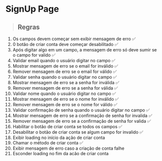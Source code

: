 # SignUp Page

> ## Regras
1. Os campos devem começar sem exibir mensagem de erro ✅
2. 0 botão de criar conta deve começar desabilitado ✅
3. Após digitar algo em um campo, a mensagem de erro só deve sumir se o campo for valido ✅
4. Validar email quando o usuário digitar no campo ✅
5. Mostrar mensagem de erro se o email for inválido ✅
6. Remover mensagem de erro se o email for válido ✅
7. Validar senha quando o usuário digitar no campo ✅
8. Mostrar mensagem de erro se a senha for inválida ✅
9. Remover mensagem de erro se a senha for válida ✅
10. Validar nome quando o usuário digitar no campo ✅
11. Mostrar mensagem de erro se o nome for inválido ✅
12. Remover mensagem de erro se o nome for válido ✅
13. Validar confirmação de senha quando o usuário digitar no campo ✅
14. Mostrar mensagem de erro se a confirmação de senha for invalida ✅
15. Remover mensagem de erro se a confirmação de senha for valida ✅
16. Habilitar o botão de criar conta se todos os campos ✅
17. Desabilitar o botão de criar conta se algum campo for invalido ✅
18. Exibir loading no início da ação de criar conta
19. Chamar o método de criar conta ✅
20. Exibir mensagem de erro caso a criação de conta falhe
21. Esconder loading no fim da acão de criar conta